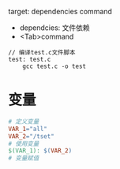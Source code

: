 target: dependencies
    command

- dependcies: 文件依赖
- \<Tab\>command

```makfile
// 编译test.c文件脚本
test: test.c
    gcc test.c -o test
```

# 变量

```makefile
# 定义变量
VAR_1="all"
VAR_2="/tset"
# 使用变量
$(VAR_1): $(VAR_2)
# 变量赋值
```
